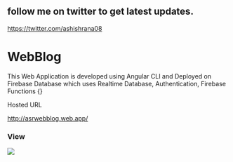 ## follow me on twitter to get latest updates.
https://twitter.com/ashishrana08

# WebBlog
This Web Application is developed using Angular CLI and Deployed on Firebase Database which uses 
Realtime Database, 
Authentication, 
Firebase Functions {}

Hosted URL

http://asrwebblog.web.app/

### View
![](https://github.com/ashishrana080699/Angular-WebBlog-App/blob/master/Screenshot%20(186).png)
